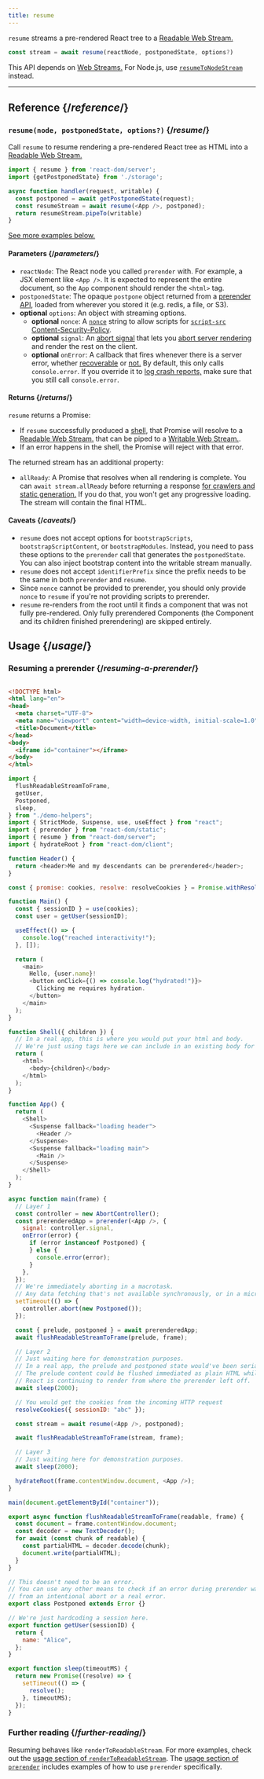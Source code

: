```yaml
---
title: resume
---
```


<Intro>

`resume` streams a pre-rendered React tree to a [Readable Web Stream.](https://developer.mozilla.org/en-US/docs/Web/API/ReadableStream)

```js
const stream = await resume(reactNode, postponedState, options?)
```

</Intro>

<InlineToc />

<Note>

This API depends on [Web Streams.](https://developer.mozilla.org/en-US/docs/Web/API/Streams_API) For Node.js, use [`resumeToNodeStream`](/reference/react-dom/server/renderToPipeableStream) instead.

</Note>

---

## Reference {/*reference*/}

### `resume(node, postponedState, options?)` {/*resume*/}

Call `resume` to resume rendering a pre-rendered React tree as HTML into a [Readable Web Stream.](https://developer.mozilla.org/en-US/docs/Web/API/ReadableStream)

```js
import { resume } from 'react-dom/server';
import {getPostponedState} from './storage';

async function handler(request, writable) {
  const postponed = await getPostponedState(request);
  const resumeStream = await resume(<App />, postponed);
  return resumeStream.pipeTo(writable)
}
```

[See more examples below.](#usage)

#### Parameters {/*parameters*/}

* `reactNode`: The React node you called `prerender` with. For example, a JSX element like `<App />`. It is expected to represent the entire document, so the `App` component should render the `<html>` tag.
* `postponedState`: The opaque `postpone` object returned from a [prerender API](/reference/react-dom/static/index), loaded from wherever you stored it (e.g. redis, a file, or S3).
* **optional** `options`: An object with streaming options.
  * **optional** `nonce`: A [`nonce`](http://developer.mozilla.org/en-US/docs/Web/HTML/Element/script#nonce) string to allow scripts for [`script-src` Content-Security-Policy](https://developer.mozilla.org/en-US/docs/Web/HTTP/Headers/Content-Security-Policy/script-src).
  * **optional** `signal`: An [abort signal](https://developer.mozilla.org/en-US/docs/Web/API/AbortSignal) that lets you [abort server rendering](#aborting-server-rendering) and render the rest on the client.
  * **optional** `onError`: A callback that fires whenever there is a server error, whether [recoverable](/reference/react-dom/server/renderToReadableStream#recovering-from-errors-outside-the-shell) or [not.](/reference/react-dom/server/renderToReadableStream#recovering-from-errors-inside-the-shell) By default, this only calls `console.error`. If you override it to [log crash reports,](/reference/react-dom/server/renderToReadableStream#logging-crashes-on-the-server) make sure that you still call `console.error`.


#### Returns {/*returns*/}

`resume` returns a Promise:

- If `resume` successfully produced a [shell](/reference/react-dom/server/renderToReadableStream#specifying-what-goes-into-the-shell), that Promise will resolve to a [Readable Web Stream.](https://developer.mozilla.org/en-US/docs/Web/API/ReadableStream) that can be piped to a [Writable Web Stream.](https://developer.mozilla.org/en-US/docs/Web/API/WritableStream).
- If an error happens in the shell, the Promise will reject with that error.

The returned stream has an additional property:

* `allReady`: A Promise that resolves when all rendering is complete. You can `await stream.allReady` before returning a response [for crawlers and static generation.](/reference/react-dom/server/renderToReadableStream#waiting-for-all-content-to-load-for-crawlers-and-static-generation) If you do that, you won't get any progressive loading. The stream will contain the final HTML.

#### Caveats {/*caveats*/}

- `resume` does not accept options for `bootstrapScripts`, `bootstrapScriptContent`, or `bootstrapModules`. Instead, you need to pass these options to the `prerender` call that generates the `postponedState`. You can also inject bootstrap content into the writable stream manually.
- `resume` does not accept `identifierPrefix` since the prefix needs to be the same in both `prerender` and `resume`.
- Since `nonce` cannot be provided to prerender, you should only provide `nonce` to `resume` if you're not providing scripts to prerender.
- `resume` re-renders from the root until it finds a component that was not fully pre-rendered. Only fully prerendered Components (the Component and its children finished prerendering) are skipped entirely.

## Usage {/*usage*/}

### Resuming a prerender {/*resuming-a-prerender*/}

<Sandpack>

```js src/App.js hidden 
```

```html public/index.html
<!DOCTYPE html>
<html lang="en">
<head>
  <meta charset="UTF-8">
  <meta name="viewport" content="width=device-width, initial-scale=1.0">
  <title>Document</title>
</head>
<body>
  <iframe id="container"></iframe>
</body>
</html>
```

```js src/index.js
import {
  flushReadableStreamToFrame,
  getUser,
  Postponed,
  sleep,
} from "./demo-helpers";
import { StrictMode, Suspense, use, useEffect } from "react";
import { prerender } from "react-dom/static";
import { resume } from "react-dom/server";
import { hydrateRoot } from "react-dom/client";

function Header() {
  return <header>Me and my descendants can be prerendered</header>;
}

const { promise: cookies, resolve: resolveCookies } = Promise.withResolvers();

function Main() {
  const { sessionID } = use(cookies);
  const user = getUser(sessionID);

  useEffect(() => {
    console.log("reached interactivity!");
  }, []);

  return (
    <main>
      Hello, {user.name}!
      <button onClick={() => console.log("hydrated!")}>
        Clicking me requires hydration.
      </button>
    </main>
  );
}

function Shell({ children }) {
  // In a real app, this is where you would put your html and body.
  // We're just using tags here we can include in an existing body for demonstration purposes
  return (
    <html>
      <body>{children}</body>
    </html>
  );
}

function App() {
  return (
    <Shell>
      <Suspense fallback="loading header">
        <Header />
      </Suspense>
      <Suspense fallback="loading main">
        <Main />
      </Suspense>
    </Shell>
  );
}

async function main(frame) {
  // Layer 1
  const controller = new AbortController();
  const prerenderedApp = prerender(<App />, {
    signal: controller.signal,
    onError(error) {
      if (error instanceof Postponed) {
      } else {
        console.error(error);
      }
    },
  });
  // We're immediately aborting in a macrotask.
  // Any data fetching that's not available synchronously, or in a microtask, will not have finished.
  setTimeout(() => {
    controller.abort(new Postponed());
  });

  const { prelude, postponed } = await prerenderedApp;
  await flushReadableStreamToFrame(prelude, frame);

  // Layer 2
  // Just waiting here for demonstration purposes.
  // In a real app, the prelude and postponed state would've been serialized in Layer 1 and Layer would deserialize them.
  // The prelude content could be flushed immediated as plain HTML while
  // React is continuing to render from where the prerender left off.
  await sleep(2000);

  // You would get the cookies from the incoming HTTP request
  resolveCookies({ sessionID: "abc" });

  const stream = await resume(<App />, postponed);

  await flushReadableStreamToFrame(stream, frame);

  // Layer 3
  // Just waiting here for demonstration purposes.
  await sleep(2000);

  hydrateRoot(frame.contentWindow.document, <App />);
}

main(document.getElementById("container"));

```

```js src/demo-helpers.js
export async function flushReadableStreamToFrame(readable, frame) {
  const document = frame.contentWindow.document;
  const decoder = new TextDecoder();
  for await (const chunk of readable) {
    const partialHTML = decoder.decode(chunk);
    document.write(partialHTML);
  }
}

// This doesn't need to be an error.
// You can use any other means to check if an error during prerender was
// from an intentional abort or a real error.
export class Postponed extends Error {}

// We're just hardcoding a session here.
export function getUser(sessionID) {
  return {
    name: "Alice",
  };
}

export function sleep(timeoutMS) {
  return new Promise((resolve) => {
    setTimeout(() => {
      resolve();
    }, timeoutMS);
  });
}
```

</Sandpack>

### Further reading {/*further-reading*/}

Resuming behaves like `renderToReadableStream`. For more examples, check out the [usage section of `renderToReadableStream`](/reference/react-dom/server/renderToReadableStream#usage).
The [usage section of `prerender`](/reference/react-dom/static/prerender#usage) includes examples of how to use `prerender` specifically.
